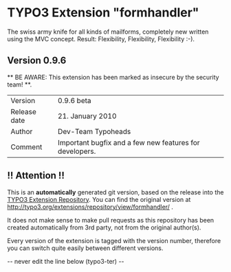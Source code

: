 # TYPO3 Extension "formhandler"
The swiss army knife for all kinds of mailforms, completely new written using the MVC concept. Result: Flexibility, Flexibility, Flexibility  :-).

## Version 0.9.6
** BE AWARE: This extension has been marked as insecure by the security team! **.



<table>
	<tr><td>Version</td><td>0.9.6 beta</td></tr>
	<tr><td>Release date</td><td>21. January 2010</td></tr>
	<tr><td>Author</td><td>Dev-Team Typoheads</td></tr>
	<tr><td>Comment</td><td>Important bugfix and a few new features for developers.</td></tr>
</table>

## !! Attention !!
This is an **automatically** generated git version, based on the release into the [TYPO3 Extension Repository](http://www.typo3.org/extensions/).
You can find the original version at http://typo3.org/extensions/repository/view/formhandler/ .

It does not make sense to make pull requests as this repository has been created automatically from 3rd party, not from the original author(s).

Every version of the extension is tagged with the version number, therefore you can switch quite easily between different versions.


-- never edit the line below (typo3-ter) --